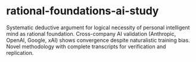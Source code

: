 # rational-foundations-ai-study
Systematic deductive argument for logical necessity of personal intelligent mind as rational foundation. Cross-company AI validation (Anthropic, OpenAI, Google, xAI) shows convergence despite naturalistic training bias. Novel methodology with complete transcripts for verification and replication.
